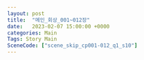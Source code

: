 ```yaml
---
layout: post
title:  "메인_회상_001~012장"
date:   2023-02-07 15:00:00 +0000
categories: Main
Tags: Story Main
SceneCode: ["scene_skip_cp001-012_q1_s10"]
---
```

